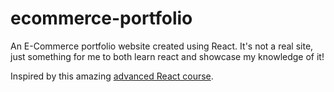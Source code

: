 # ecommerce-portfolio
An E-Commerce portfolio website created using React. It's not a real site, just something for me to both learn react and showcase my knowledge of it!

Inspired by this amazing [advanced React course](https://www.udemy.com/complete-react-developer-zero-to-mastery/).